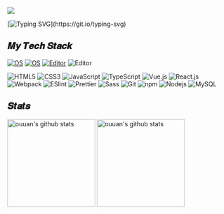 <!--   my-header-img -->
![](./src/header_.png)

<!--   my-ticker -->    
[![Typing SVG](https://readme-typing-svg.herokuapp.com?color=%2336BCF7&center=true&vCenter=true&width=600&lines=Hi+there+👋,+I+am+Rain;+Welcome+to+My+Profile!;Over+3+years+of+programming+experience;Always+learning+new+things+;Vue+and+React+;threejs+and+cesiumjs.)](https://git.io/typing-svg)

## 𝑴𝒚 𝑻𝒆𝒄𝒉 𝑺𝒕𝒂𝒄𝒌

[![OS](https://img.shields.io/badge/OS-macOS-informational?style=flat-square&logo=apple&logoColor=white)](https://en.wikipedia.org/wiki/MacOS)
[![OS](https://img.shields.io/badge/OS-Linux-informational?style=flat-square&logo=linux&logoColor=white)](https://en.wikipedia.org/wiki/Linux)
[![Editor](https://img.shields.io/badge/Editor-VSCode-blue?style=flat-square&logo=visual-studio-code&logoColor=white)](https://code.visualstudio.com/)
![Editor](https://img.shields.io/badge/Editor-IDEA-blue?style=flat-square&logo=IntelliJ-IDEA&logoColor=white)

![HTML5](https://img.shields.io/badge/-HTML5-%23E44D27?style=flat-square&logo=html5&logoColor=ffffff)
![CSS3](https://img.shields.io/badge/-CSS3-%231572B6?style=flat-square&logo=css3)
![JavaScript](https://img.shields.io/badge/-JavaScript-%23F7DF1C?style=flat-square&logo=javascript&logoColor=000000&labelColor=%23F7DF1C&color=%23FFCE5A)
<img alt="TypeScript" src="https://img.shields.io/badge/-TypeScript-007ACC?style=flat-square&logo=typescript&logoColor=white" />
![Vue.js](https://img.shields.io/badge/-Vue.js-%232c3e50?style=flat-square&logo=Vue.js)
![React.js](https://img.shields.io/badge/-React.js-%232c3e50?style=flat-square&logo=React)
![Webpack](https://img.shields.io/badge/-Webpack-%232C3A42?style=flat-square&logo=webpack)
![ESlint](https://img.shields.io/badge/-ESLint-%234B32C3?style=flat-square&logo=eslint)
<img alt="Prettier" src="https://img.shields.io/badge/-Prettier-F7B93E?style=flat-square&logo=prettier&logoColor=white" />
![Sass](https://img.shields.io/badge/-Sass-%23CC6699?style=flat-square&logo=sass&logoColor=ffffff)
![Git](https://img.shields.io/badge/-Git-%23F05032?style=flat-square&logo=git&logoColor=%23ffffff)
<img alt="npm" src="https://img.shields.io/badge/-NPM-CB3837?style=flat-square&logo=npm&logoColor=white" />
![Nodejs](https://img.shields.io/badge/-Nodejs-43853d?style=flat-square&logo=Node.js&logoColor=white)
![MySQL](https://img.shields.io/badge/-MySQL-%232c3e50?style=flat-square&logo=MySQL)

## 𝑺𝒕𝒂𝒕𝒔

<p align="left">
<img alt="ouuan's github stats" height='200' src="https://github-readme-stats.vercel.app/api?username=rain22324&hide=stars&count_private=true&include_all_commits=true&show_icons=true">
<img alt="ouuan's github stats" height='200' src="https://github-readme-stats.vercel.app/api/top-langs/?username=rain22324&hide=python">
</p>
